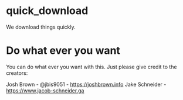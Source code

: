 # quick_download
We download things quickly.


# Do what ever you want
You can do what ever you want with this. Just please give credit to the creators:

Josh Brown - @jbis9051 - https://joshbrown.info
Jake Schneider - https://www.jacob-schneider.ga
